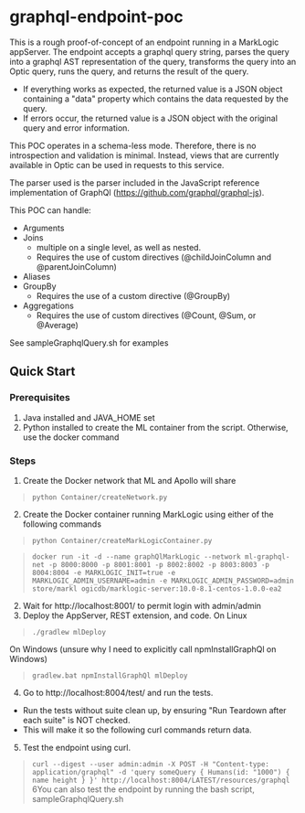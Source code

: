 # graphql-endpoint-poc

This is a rough proof-of-concept of an endpoint running in a MarkLogic appServer.
The endpoint accepts a graphql query string, parses the query into a graphql AST representation of the query, 
transforms the query into an Optic query, runs the query, and returns the result of the query.
- If everything works as expected, the returned value is a JSON object containing a "data" property which contains the data requested by the query.
- If errors occur, the returned value is a JSON object with the original query and error information.

This POC operates in a schema-less mode. Therefore, there is no introspection and validation is minimal.
Instead, views that are currently available in Optic can be used in requests to this service.

The parser used is the parser included in the JavaScript reference implementation of GraphQl (https://github.com/graphql/graphql-js). 

This POC can handle:
- Arguments
- Joins 
  - multiple on a single level, as well as nested.
  - Requires the use of custom directives (@childJoinColumn and @parentJoinColumn)
- Aliases
- GroupBy
  - Requires the use of a custom directive (@GroupBy)
- Aggregations
  - Requires the use of custom directives (@Count, @Sum, or @Average)

See sampleGraphqlQuery.sh for examples

## Quick Start
### Prerequisites
1. Java installed and JAVA_HOME set
2. Python installed to create the ML container from the script. Otherwise, use the docker command
### Steps
1. Create the Docker network that ML and Apollo will share
>`python Container/createNetwork.py`
2. Create the Docker container running MarkLogic using either of the following commands
>`python Container/createMarkLogicContainer.py`

>`docker run -it -d --name graphQlMarkLogic --network ml-graphql-net -p 8000:8000 -p 8001:8001 -p 8002:8002 -p 8003:8003 -p 8004:8004 -e MARKLOGIC_INIT=true -e MARKLOGIC_ADMIN_USERNAME=admin -e MARKLOGIC_ADMIN_PASSWORD=admin store/markl
ogicdb/marklogic-server:10.0-8.1-centos-1.0.0-ea2`

2. Wait for http://localhost:8001/ to permit login with admin/admin
3. Deploy the AppServer, REST extension, and code.
On Linux
>`./gradlew mlDeploy`

On Windows (unsure why I need to explicitly call npmInstallGraphQl on Windows)
> `gradlew.bat npmInstallGraphQl mlDeploy`
4. Go to http://localhost:8004/test/ and run the tests.
- Run the tests without suite clean up, by ensuring "Run Teardown after each suite" is NOT checked.
- This will make it so the following curl commands return data.
5. Test the endpoint using curl.
>`curl --digest --user admin:admin -X POST -H "Content-type: application/graphql" -d 'query someQuery { Humans(id: "1000") { name height } }' http://localhost:8004/LATEST/resources/graphql`
6You can also test the endpoint by running the bash script, sampleGraphqlQuery.sh
